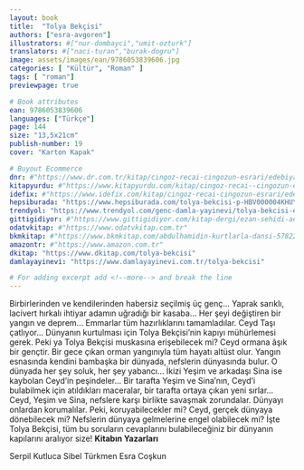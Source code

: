```yaml
---
layout: book
title:  "Tolya Bekçisi"
authors: ["esra-avgoren"]
illustrators: #["nur-dombayci","umit-ozturk"]
translators: #["naci-turan","burak-dogru"]
image: assets/images/ean/9786053839606.jpg
categories: [ "Kültür", "Roman" ]
tags: [ "roman"]
previewpage: true

# Book attributes
ean: 9786053839606
languages: ["Türkçe"]
page: 144
size: "13,5x21cm"
publish-number: 19
cover: "Karton Kapak"

# Buyout Ecommerce
dnr: #"https://www.dr.com.tr/kitap/cingoz-recai-cingozun-esrari/edebiyat/roman/polisiye/urunno=0000000653122"
kitapyurdu: #"https://www.kitapyurdu.com/kitap/cingoz-recai--cingozun-esrari/367998.html&filter_name=Cing%C3%B6z%27%C3%BCn+Esrar%C4%B1"
idefix: #"https://www.idefix.com/kitap/cingoz-recai-cingozun-esrari/edebiyat/roman/polisiye/urunno=0000000653122"
hepsiburada: "https://www.hepsiburada.com/tolya-bekcisi-p-HBV000004KHUY"
trendyol: "https://www.trendyol.com/genc-damla-yayinevi/tolya-bekcisi-esra-a-coskun-esra-avgoren-serpil-l-kutluca-sibel-turkmen-p-3396362"
gittigidiyor: #"https://www.gittigidiyor.com/kitap-dergi/ezan-sehidi-adnan-menderes_pdp_732728793"
odatvkitap: #"https://www.odatvkitap.com.tr"
bkmkitap: #"https://www.bkmkitap.com/abdulhamidin-kurtlarla-dansi-578226"
amazontr: #"https://www.amazon.com.tr"
dkitap: "https://www.dkitap.com/tolya-bekcisi"
damlayayinevi: "https://www.damlayayinevi.com.tr/tolya-bekcisi"

# For adding excerpt add <!--more--> and break the line
---
```

Birbirlerinden ve kendilerinden habersiz seçilmiş üç genç...
Yaprak sarıklı, lacivert hırkalı ihtiyar adamın uğradığı bir kasaba...
Her şeyi değiştiren bir yangın ve deprem...
Emmarlar tüm hazırlıklarını tamamladılar. Ceyd Taşı çatlıyor...
Dünyanın kurtulması için Tolya Bekçisi’nin kapıyı mühürlemesi gerek. Peki ya Tolya Bekçisi muskasına erişebilecek mi?
Ceyd ormana âşık bir gençtir. Bir gece çıkan orman yangınıyla tüm hayatı altüst olur. Yangın esnasında kendini bambaşka bir dünyada, nefslerin dünyasında bulur. O dünyada her şey soluk, her şey yabancı... İkizi Yeşim ve arkadaşı Sina ise kaybolan Ceyd’in peşindeler... Bir tarafta Yeşim ve Sina’nın, Ceyd’i bulabilmek için atıldıkları maceralar, bir tarafta ortaya çıkan yeni sırlar... Ceyd, Yeşim ve Sina, nefslere karşı birlikte savaşmak zorundalar. Dünyayı onlardan korumalılar. Peki, koruyabilecekler mi? Ceyd, gerçek dünyaya dönebilecek mi? Nefslerin dünyaya gelmelerine engel olabilecek mi?
İşte Tolya Bekçisi, tüm bu soruların cevaplarını bulabileceğiniz bir dünyanın kapılarını aralıyor size!
**Kitabın Yazarları**

Serpil Kutluca
Sibel Türkmen
Esra Coşkun
<!--more--> 

